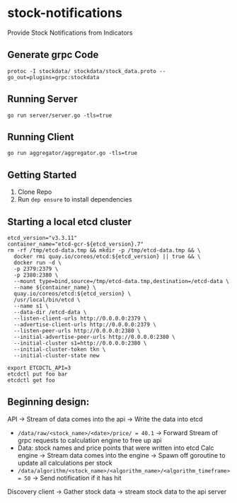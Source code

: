 # stock-notifications
Provide Stock Notifications from Indicators

## Generate grpc Code
```
protoc -I stockdata/ stockdata/stock_data.proto --go_out=plugins=grpc:stockdata
```

## Running Server
```
go run server/server.go -tls=true
```
## Running Client
```
go run aggregator/aggregator.go -tls=true
```

## Getting Started
1. Clone Repo
2. Run `dep ensure` to install dependencies

## Starting a local etcd cluster
```
etcd_version="v3.3.11"
container_name="etcd-gcr-${etcd_version}.7"
rm -rf /tmp/etcd-data.tmp && mkdir -p /tmp/etcd-data.tmp && \
  docker rmi quay.io/coreos/etcd:${etcd_version} || true && \
  docker run -d \
  -p 2379:2379 \
  -p 2380:2380 \
  --mount type=bind,source=/tmp/etcd-data.tmp,destination=/etcd-data \
  --name ${container_name} \
  quay.io/coreos/etcd:${etcd_version} \
  /usr/local/bin/etcd \
  --name s1 \
  --data-dir /etcd-data \
  --listen-client-urls http://0.0.0.0:2379 \
  --advertise-client-urls http://0.0.0.0:2379 \
  --listen-peer-urls http://0.0.0.0:2380 \
  --initial-advertise-peer-urls http://0.0.0.0:2380 \
  --initial-cluster s1=http://0.0.0.0:2380 \
  --initial-cluster-token tkn \
  --initial-cluster-state new

export ETCDCTL_API=3
etcdctl put foo bar
etcdctl get foo
```

## Beginning design:
API
-> Stream of data comes into the api
-> Write the data into etcd
   - `/data/raw/<stock_name>/<date>/price/ = 40.1`
-> Forward Stream of grpc requests to calculation engine to free up api
   - Data: stock names and price points that were written into etcd
Calc engine
-> Stream data comes into the engine 
-> Spawn off goroutine to update all calculations per stock 
   - `/data/algorithm/<stock_name>/<algorithm_name>/<algorithm_timeframe> = 50`
-> Send notification if it has hit

Discovery client
-> Gather stock data
-> stream stock data to the api server

